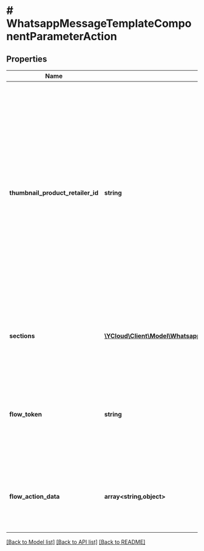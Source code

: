 # # WhatsappMessageTemplateComponentParameterAction

## Properties

Name | Type | Description | Notes
------------ | ------------- | ------------- | -------------
**thumbnail_product_retailer_id** | **string** | **Optional.** Use for catalog and MPM template messages. Item SKU number. Labeled as Content ID in the Commerce Manager. The thumbnail of this item will be used as the message&#39;s header image. If the &#x60;parameters&#x60; object is omitted, the product image of the first item in your catalog will be used. | [optional]
**sections** | [**\YCloud\Client\Model\WhatsappMessageTemplateComponentParameterActionSection[]**](WhatsappMessageTemplateComponentParameterActionSection.md) | Use for MPM templates. Product sections. You can define up to 10 sections. | [optional]
**flow_token** | **string** | Use for &#x60;FLOW&#x60; buttons. Flow token that is generated by the business to serve as an identifier. Defaults to &#x60;unused&#x60;. | [optional]
**flow_action_data** | **array<string,object>** | Use for &#x60;FLOW&#x60; buttons. JSON object with the data payload for the first screen. | [optional]

[[Back to Model list]](../../README.md#models) [[Back to API list]](../../README.md#endpoints) [[Back to README]](../../README.md)
